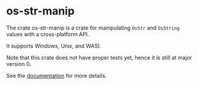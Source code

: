 # os-str-manip

The crate os-str-manip is a crate for manipulating `OsStr` and `OsString` values with a cross-platform API.

It supports Windows, Unix, and WASI.

Note that this crate does not have proper tests yet, hence it is still at major version 0.

See the [documentation](https://docs.rs/os-str-manip/0.0.4/os_str_manip/index.html) for more details.
